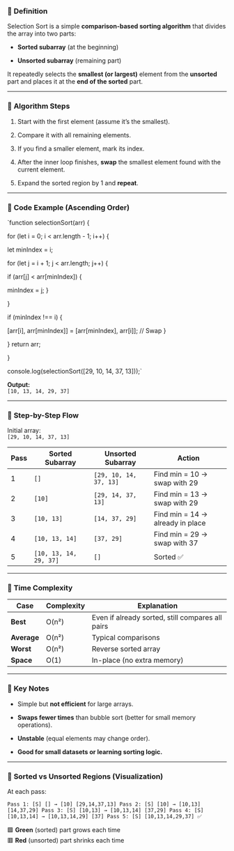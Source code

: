 ### 🔹 **Definition**

Selection Sort is a simple **comparison-based sorting algorithm** that divides the array into two parts:

- **Sorted subarray** (at the beginning)
    
- **Unsorted subarray** (remaining part)
    

It repeatedly selects the **smallest (or largest)** element from the **unsorted** part and places it at the **end of the sorted** part.

---

### 🔹 **Algorithm Steps**

1. Start with the first element (assume it’s the smallest).
    
2. Compare it with all remaining elements.
    
3. If you find a smaller element, mark its index.
    
4. After the inner loop finishes, **swap** the smallest element found with the current element.
    
5. Expand the sorted region by 1 and **repeat**.
    

---

### 🔹 **Code Example (Ascending Order)**

`function selectionSort(arr) { 

for (let i = 0; i < arr.length - 1; i++) {      

let minIndex = i;      

for (let j = i + 1; j < arr.length; j++) {         

if (arr[j] < arr[minIndex]) {         

minIndex = j;             }     

}     

if (minIndex !== i) {    

[arr[i], arr[minIndex]] = [arr[minIndex], arr[i]]; // Swap         }     

}     return arr; 

} 

console.log(selectionSort([29, 10, 14, 37, 13]));`

**Output:**  
`[10, 13, 14, 29, 37]`

---

### 🔹 **Step-by-Step Flow**

Initial array:  
`[29, 10, 14, 37, 13]`

|Pass|Sorted Subarray|Unsorted Subarray|Action|
|---|---|---|---|
|1|`[]`|`[29, 10, 14, 37, 13]`|Find min = 10 → swap with 29|
|2|`[10]`|`[29, 14, 37, 13]`|Find min = 13 → swap with 29|
|3|`[10, 13]`|`[14, 37, 29]`|Find min = 14 → already in place|
|4|`[10, 13, 14]`|`[37, 29]`|Find min = 29 → swap with 37|
|5|`[10, 13, 14, 29, 37]`|`[]`|Sorted ✅|

---

### 🔹 **Time Complexity**

|Case|Complexity|Explanation|
|---|---|---|
|**Best**|O(n²)|Even if already sorted, still compares all pairs|
|**Average**|O(n²)|Typical comparisons|
|**Worst**|O(n²)|Reverse sorted array|
|**Space**|O(1)|In-place (no extra memory)|

---

### 🔹 **Key Notes**

- Simple but **not efficient** for large arrays.
    
- **Swaps fewer times** than bubble sort (better for small memory operations).
    
- **Unstable** (equal elements may change order).
    
- **Good for small datasets or learning sorting logic.**
    

---

### 🧩 **Sorted vs Unsorted Regions (Visualization)**

At each pass:

`Pass 1: [S] [] → [10] [29,14,37,13] Pass 2: [S] [10] → [10,13] [14,37,29] Pass 3: [S] [10,13] → [10,13,14] [37,29] Pass 4: [S] [10,13,14] → [10,13,14,29] [37] Pass 5: [S] [10,13,14,29,37] ✅`

🟩 **Green** (sorted) part grows each time  
🟥 **Red** (unsorted) part shrinks each time